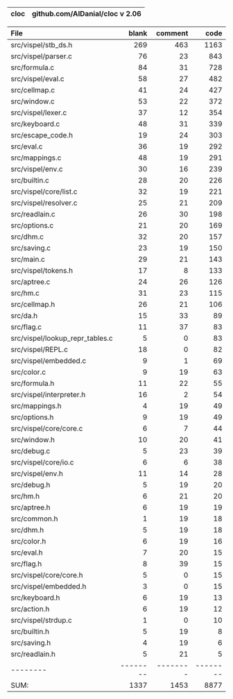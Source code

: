 cloc|github.com/AlDanial/cloc v 2.06
--- | ---

File|blank|comment|code
:-------|-------:|-------:|-------:
src/vispel/stb_ds.h|269|463|1163
src/vispel/parser.c|76|23|843
src/formula.c|84|31|728
src/vispel/eval.c|58|27|482
src/cellmap.c|41|24|427
src/window.c|53|22|372
src/vispel/lexer.c|37|12|354
src/keyboard.c|48|31|339
src/escape_code.h|19|24|303
src/eval.c|36|19|292
src/mappings.c|48|19|291
src/vispel/env.c|30|16|239
src/builtin.c|28|20|226
src/vispel/core/list.c|32|19|221
src/vispel/resolver.c|25|21|209
src/readlain.c|26|30|198
src/options.c|21|20|169
src/dhm.c|32|20|157
src/saving.c|23|19|150
src/main.c|29|21|143
src/vispel/tokens.h|17|8|133
src/aptree.c|24|26|126
src/hm.c|31|23|115
src/cellmap.h|26|21|106
src/da.h|15|33|89
src/flag.c|11|37|83
src/vispel/lookup_repr_tables.c|5|0|83
src/vispel/REPL.c|18|0|82
src/vispel/embedded.c|9|1|69
src/color.c|9|19|63
src/formula.h|11|22|55
src/vispel/interpreter.h|16|2|54
src/mappings.h|4|19|49
src/options.h|9|19|49
src/vispel/core/core.c|6|7|44
src/window.h|10|20|41
src/debug.c|5|23|39
src/vispel/core/io.c|6|6|38
src/vispel/env.h|11|14|28
src/debug.h|5|19|20
src/hm.h|6|21|20
src/aptree.h|6|19|19
src/common.h|1|19|18
src/dhm.h|5|19|18
src/color.h|6|19|16
src/eval.h|7|20|15
src/flag.h|8|39|15
src/vispel/core/core.h|5|0|15
src/vispel/embedded.h|3|0|15
src/keyboard.h|6|19|13
src/action.h|6|19|12
src/vispel/strdup.c|1|0|10
src/builtin.h|5|19|8
src/saving.h|4|19|6
src/readlain.h|5|21|5
--------|--------|--------|--------
SUM:|1337|1453|8877

